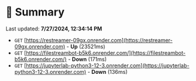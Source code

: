 # 📖 Summary
Last updated: **7/27/2024, 12:34:14 PM**

- `GET` [https://restreamer-09gx.onrender.com](https://restreamer-09gx.onrender.com) - **Up** (23521ms)
- `GET` [https://filestreambot-b5k6.onrender.com/](https://filestreambot-b5k6.onrender.com/) - **Down** (171ms)
- `GET` [https://jupyterlab-python3-12-3.onrender.com](https://jupyterlab-python3-12-3.onrender.com) - **Down** (136ms)
